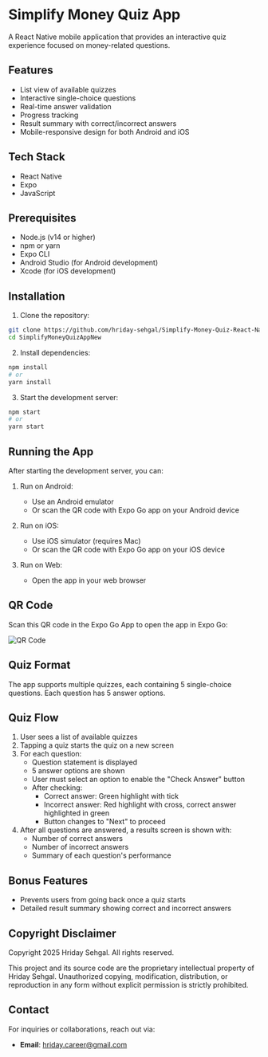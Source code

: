 # Simplify Money Quiz App

A React Native mobile application that provides an interactive quiz experience focused on money-related questions.

## Features

- List view of available quizzes
- Interactive single-choice questions
- Real-time answer validation
- Progress tracking
- Result summary with correct/incorrect answers
- Mobile-responsive design for both Android and iOS

## Tech Stack

- React Native
- Expo
- JavaScript

## Prerequisites

- Node.js (v14 or higher)
- npm or yarn
- Expo CLI
- Android Studio (for Android development)
- Xcode (for iOS development)

## Installation

1. Clone the repository:
```bash
git clone https://github.com/hriday-sehgal/Simplify-Money-Quiz-React-Native.git
cd SimplifyMoneyQuizAppNew
```

2. Install dependencies:
```bash
npm install
# or
yarn install
```

3. Start the development server:
```bash
npm start
# or
yarn start
```

## Running the App

After starting the development server, you can:

1. Run on Android:
   - Use an Android emulator
   - Or scan the QR code with Expo Go app on your Android device

2. Run on iOS:
   - Use iOS simulator (requires Mac)
   - Or scan the QR code with Expo Go app on your iOS device

3. Run on Web:
   - Open the app in your web browser

## QR Code

Scan this QR code in the Expo Go App to open the app in Expo Go:

![QR Code](https://github.com/user-attachments/assets/d8dc361f-1883-451a-9074-1fb8c5180cbc)

## Quiz Format

The app supports multiple quizzes, each containing 5 single-choice questions. Each question has 5 answer options.

## Quiz Flow

1. User sees a list of available quizzes
2. Tapping a quiz starts the quiz on a new screen
3. For each question:
   - Question statement is displayed
   - 5 answer options are shown
   - User must select an option to enable the "Check Answer" button
   - After checking:
     - Correct answer: Green highlight with tick
     - Incorrect answer: Red highlight with cross, correct answer highlighted in green
     - Button changes to "Next" to proceed
4. After all questions are answered, a results screen is shown with:
   - Number of correct answers
   - Number of incorrect answers
   - Summary of each question's performance

## Bonus Features

- Prevents users from going back once a quiz starts
- Detailed result summary showing correct and incorrect answers

## Copyright Disclaimer

Copyright 2025 Hriday Sehgal. All rights reserved.

This project and its source code are the proprietary intellectual property of Hriday Sehgal. Unauthorized copying, modification, distribution, or reproduction in any form without explicit permission is strictly prohibited.

## Contact

For inquiries or collaborations, reach out via:
- **Email**: hriday.career@gmail.com
